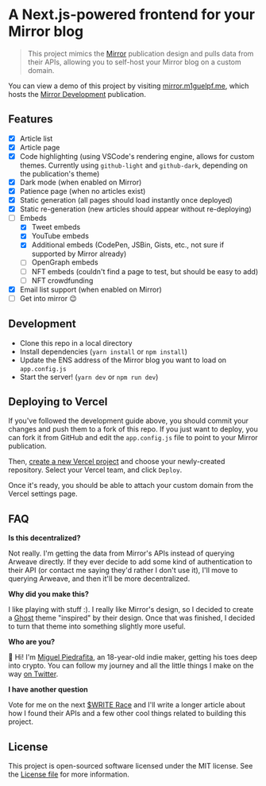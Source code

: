# A Next.js-powered frontend for your Mirror blog
> This project mimics the [Mirror](https://mirror.xyz) publication design and pulls data from their APIs, allowing you to self-host your Mirror blog on a custom domain.

You can view a demo of this project by visiting [mirror.m1guelpf.me](https://mirror.m1guelpf.me), which hosts the [Mirror Development](https://dev.mirror.xyz) publication.

## Features

- [x] Article list
- [x] Article page
- [x] Code highlighting (using VSCode's rendering engine, allows for custom themes. Currently using `github-light` and `github-dark`, depending on the publication's theme)
- [x] Dark mode (when enabled on Mirror)
- [x] Patience page (when no articles exist)
- [x] Static generation (all pages should load instantly once deployed)
- [x] Static re-generation (new articles should appear without re-deploying)
- [ ] Embeds
    - [x] Tweet embeds
    - [x] YouTube embeds
    - [x] Additional embeds (CodePen, JSBin, Gists, etc., not sure if supported by Mirror already)
    - [ ] OpenGraph embeds
    - [ ] NFT embeds (couldn't find a page to test, but should be easy to add)
    - [ ] NFT crowdfunding
- [x] Email list support (when enabled on Mirror)
- [ ] Get into mirror :wink:

## Development

- Clone this repo in a local directory
- Install dependencies (`yarn install` or `npm install`)
- Update the ENS address of the Mirror blog you want to load on `app.config.js`
- Start the server! (`yarn dev` or `npm run dev`)

## Deploying to Vercel

If you've followed the development guide above, you should commit your changes and push them to a fork of this repo. If you just want to deploy, you can fork it from GitHub and edit the `app.config.js` file to point to your Mirror publication.

Then, [create a new Vercel project](https://vercel.com/new) and choose your newly-created repository. Select your Vercel team, and click `Deploy`.

Once it's ready, you should be able to attach your custom domain from the Vercel settings page.

## FAQ

**Is this decentralized?**

Not really. I'm getting the data from Mirror's APIs instead of querying Arweave directly. If they ever decide to add some kind of authentication to their API (or contact me saying they'd rather I don't use it), I'll move to querying Arweave, and then it'll be more decentralized.

**Why did you make this?**

I like playing with stuff :). I really like Mirror's design, so I decided to create a [Ghost](https://ghost.org) theme "inspired" by their design. Once that was finished, I decided to turn that theme into something slightly more useful.

**Who are you?**

:wave: Hi! I'm [Miguel Piedrafita](https://twitter.com/m1guelpf), an 18-year-old indie maker, getting his toes deep into crypto. You can follow my journey and all the little things I make on the way [on Twitter](https://twitter.com/m1guelpf).

**I have another question**

Vote for me on the next [$WRITE Race](https://mirror.xyz/race) and I'll write a longer article about how I found their APIs and a few other cool things related to building this project.

## License

This project is open-sourced software licensed under the MIT license. See the [License file](LICENSE.md) for more information.
